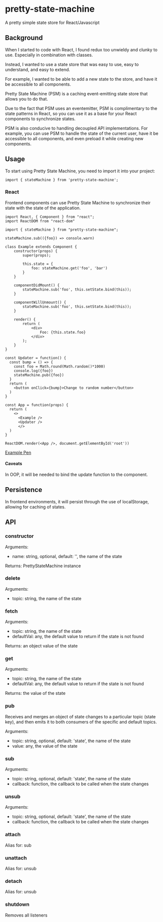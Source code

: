 # pretty-state-machine
A pretty simple state store for React/Javascript

## Background

When I started to code with React, I found redux too unwieldy and clunky to use. Especially in combination with classes.

Instead, I wanted to use a state store that was easy to use, easy to understand, and easy to extend.

For example, I wanted to be able to add a new state to the store, and have it be accessible to all components.

Pretty State Machine (PSM) is a caching event-emitting state store that allows you to do that.

Due to the fact that PSM uses an eventemitter, PSM is complimentary to the state patterns in React, so you can use it as a base for your React components to synchronize states.

PSM is also conducive to handling decoupled API implementations. For example, you can use PSM to handle the state of the current user, have it be accessible to all components, and even preload it while creating new components.

## Usage

To start using Pretty State Machine, you need to import it into your project:

```
import { stateMachine } from 'pretty-state-machine';
```

### React

Frontend components can use Pretty State Machine to synchronize their state with the state of the application.

```
import React, { Component } from "react";
import ReactDOM from "react-dom"

import { stateMachine } from "pretty-state-machine";

stateMachine.sub(({foo}) => console.warn)

class Example extends Component {
    constructor(props) {
        super(props);

        this.state = {
            foo: stateMachine.get('foo', 'bar')
        }
    }

    componentDidMount() {
        stateMachine.sub('foo', this.setState.bind(this));
    }

    componentWillUnmount() {
        stateMachine.sub('foo', this.setState.bind(this));
    }

    render() {
        return (
            <div>
                Foo: {this.state.foo}
            </div>
        );
    }
}

const Updater = function() {
  const bump = () => {
    const foo = Math.round(Math.random()*1000)
    console.log({foo})
    stateMachine.pub({foo})
  }
  return (
    <button onClick={bump}>Change to random number</button>
  )
}

const App = function(props) {
  return (
    <>
      <Example />
      <Updater />
      </>
  )
}

ReactDOM.render(<App />, document.getElementById('root'))
```

[Example Pen](https://codepen.io/pen?template=yLPRrvO)

#### Caveats

In OOP, it will be needed to bind the update function to the component.

## Persistence

In frontend environments, it will persist through the use of localStorage, allowing for caching of states.

## API

### constructor

Arguments:
* name: string, optional, default: '', the name of the state

Returns: PrettyStateMachine instance

### delete

Arguments:
* topic: string, the name of the state

### fetch

Arguments:
* topic: string, the name of the state
* defaultVal: any, the default value to return if the state is not found

Returns: an object value of the state

### get

Arguments:
* topic: string, the name of the state
* defaultVal: any, the default value to return if the state is not found

Returns: the value of the state

### pub

Receives and merges an object of state changes to a particular topic (state key), and then emits it to both consumers of the specific and default topics.

Arguments:
* topic: string, optional, default: 'state', the name of the state
* value: any, the value of the state

### sub

Arguments:
* topic: string, optional, default: 'state', the name of the state
* callback: function, the callback to be called when the state changes

### unsub

Arguments:
* topic: string, optional, default: 'state', the name of the state
* callback: function, the callback to be called when the state changes

### attach

Alias for: sub

### unattach

Alias for: unsub

### detach

Alias for: unsub

### shutdown

Removes all listeners